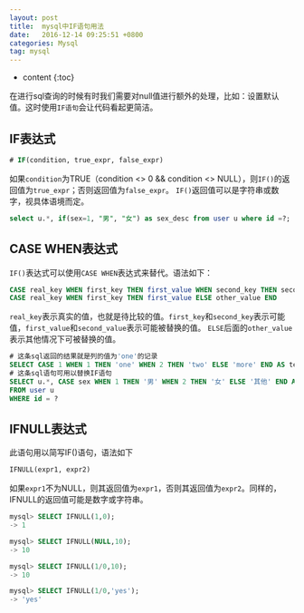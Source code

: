 ```yaml
---
layout: post
title:  mysql中IF语句用法
date:   2016-12-14 09:25:51 +0800
categories: Mysql
tag: mysql
---
```


* content
{:toc}

在进行sql查询的时候有时我们需要对null值进行额外的处理，比如：设置默认值。这时使用`IF语句`会让代码看起更简洁。

## IF表达式

```sql
# IF(condition, true_expr, false_expr)
```

如果`condition`为TRUE（condition <> 0 && condition <> NULL），则`IF()`的返回值为`true_expr`；否则返回值为`false_expr`。
`IF()`返回值可以是字符串或数字，视具体语境而定。

```sql
select u.*, if(sex=1, "男", "女") as sex_desc from user u where id =?;
```

## CASE WHEN表达式

`IF()`表达式可以使用`CASE WHEN`表达式来替代。语法如下：

```sql
CASE real_key WHEN first_key THEN first_value WHEN second_key THEN second_value ELSE other_value END
CASE real_key WHEN first_key THEN first_value ELSE other_value END
```

`real_key`表示真实的值，也就是待比较的值。`first_key`和`second_key`表示可能值，`first_value`和`second_value`表示可能被替换的值。
`ELSE`后面的`other_value`表示其他情况下可被替换的值。

```sql
# 这条sql返回的结果就是列的值为'one'的记录
SELECT CASE 1 WHEN 1 THEN 'one' WHEN 2 THEN 'two' ELSE 'more' END AS testCol;
# 这条sql语句可用以替换IF语句
SELECT u.*, CASE sex WHEN 1 THEN '男' WHEN 2 THEN '女' ELSE '其他' END AS sex_desc
FROM user u
WHERE id = ?
```

## IFNULL表达式

此语句用以简写IF()语句，语法如下

```sql
IFNULL(expr1, expr2)
```

如果`expr1`不为NULL，则其返回值为`expr1`，否则其返回值为`expr2`。同样的，IFNULL的返回值可能是数字或字符串。

```sql
mysql> SELECT IFNULL(1,0);
-> 1

mysql> SELECT IFNULL(NULL,10);
-> 10

mysql> SELECT IFNULL(1/0,10);
-> 10

mysql> SELECT IFNULL(1/0,'yes');
-> 'yes'
```